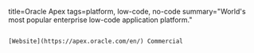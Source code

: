 title=Oracle Apex
tags=platform, low-code, no-code
summary="World's most popular enterprise low-code application platform."
~~~~~~

[Website](https://apex.oracle.com/en/) Commercial

